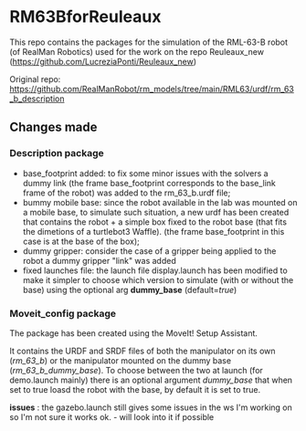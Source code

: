 # RM63BforReuleaux

This repo contains the packages for the simulation of the RML-63-B robot (of RealMan Robotics) used for the work on the repo Reuleaux_new (https://github.com/LucreziaPonti/Reuleaux_new)

Original repo: https://github.com/RealManRobot/rm_models/tree/main/RML63/urdf/rm_63_b_description


## Changes made
### Description package
- base_footprint added: to fix some minor issues with the solvers a dummy link (the frame base_footprint corresponds to the base_link frame of the robot) was added to the rm_63_b.urdf file;
- bummy mobile base: since the robot available in the lab was mounted on a mobile base, to simulate such situation, a new urdf has been created that contains the robot + a simple box fixed to the robot base (that fits the dimetions of a turtlebot3 Waffle). (the frame base_footprint in this case is at the base of the box);
- dummy gripper: consider the case of a gripper being applied to the robot a dummy gripper "link" was added
- fixed launches file: the launch file display.launch has been modified to make it simpler to choose which version to simulate (with or without the base) using the optional arg **dummy_base** (default=*true*)

### Moveit_config package

The package has been created using the MoveIt! Setup Assistant.

It contains the URDF and SRDF files of both the manipulator on its own (*rm_63_b*) or the manipulator mounted on the dummy base (*rm_63_b_dummy_base*). To choose between the two at launch (for demo.launch mainly) there is an optional argument *dummy_base* that when set to true loasd the robot with the base, by default it is set to true.

**issues** : the gazebo.launch still gives some issues in the ws I'm working on so I'm not sure it works ok. - will look into it if possible